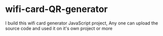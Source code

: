 # wifi-card-QR-generator
I build this wifi card generator JavaScript project, Any one can upload the source code and used it on it's own project or more
